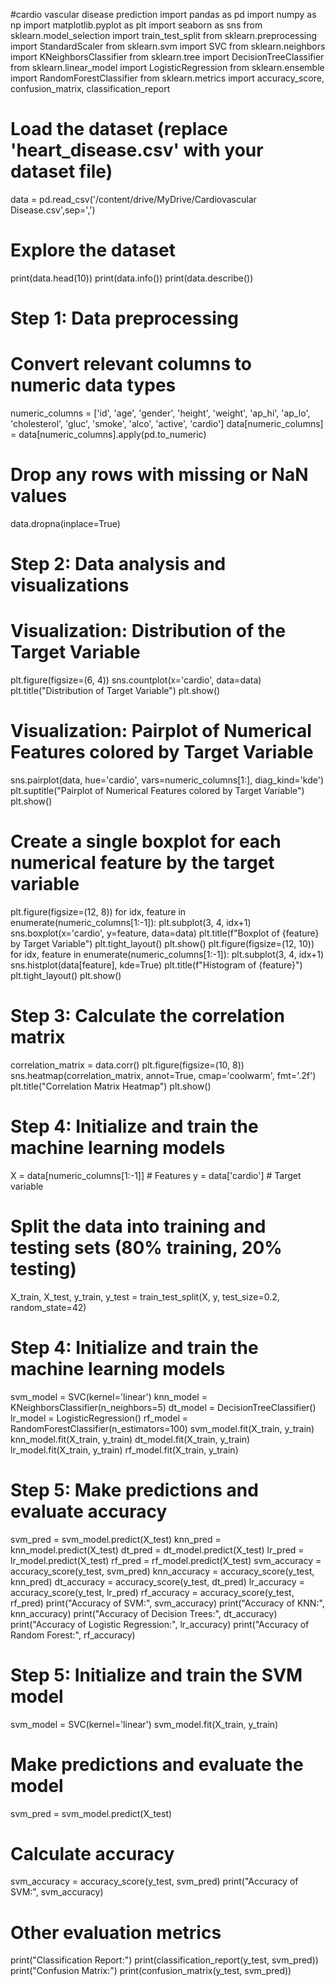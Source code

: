 #cardio vascular disease prediction
import pandas as pd
import numpy as np
import matplotlib.pyplot as plt
import seaborn as sns
from sklearn.model_selection import train_test_split
from sklearn.preprocessing import StandardScaler
from sklearn.svm import SVC
from sklearn.neighbors import KNeighborsClassifier
from sklearn.tree import DecisionTreeClassifier
from sklearn.linear_model import LogisticRegression
from sklearn.ensemble import RandomForestClassifier
from sklearn.metrics import accuracy_score, confusion_matrix, classification_report
# Load the dataset (replace 'heart_disease.csv' with your dataset file)
data = pd.read_csv('/content/drive/MyDrive/Cardiovascular Disease.csv',sep=',')
# Explore the dataset
print(data.head(10))
print(data.info())
print(data.describe())
# Step 1: Data preprocessing
# Convert relevant columns to numeric data types
numeric_columns = ['id', 'age', 'gender', 'height', 'weight', 'ap_hi', 'ap_lo',
'cholesterol', 'gluc', 'smoke', 'alco', 'active', 'cardio']
data[numeric_columns] = data[numeric_columns].apply(pd.to_numeric)
# Drop any rows with missing or NaN values
data.dropna(inplace=True)
# Step 2: Data analysis and visualizations
# Visualization: Distribution of the Target Variable
plt.figure(figsize=(6, 4))
sns.countplot(x='cardio', data=data)
plt.title("Distribution of Target Variable")
plt.show()
# Visualization: Pairplot of Numerical Features colored by Target Variable
sns.pairplot(data, hue='cardio', vars=numeric_columns[1:], diag_kind='kde')
plt.suptitle("Pairplot of Numerical Features colored by Target Variable")
plt.show()
# Create a single boxplot for each numerical feature by the target variable
plt.figure(figsize=(12, 8))
for idx, feature in enumerate(numeric_columns[1:-1]):
 plt.subplot(3, 4, idx+1)
 sns.boxplot(x='cardio', y=feature, data=data)
 plt.title(f"Boxplot of {feature} by Target Variable")
plt.tight_layout()
plt.show()
plt.figure(figsize=(12, 10))
for idx, feature in enumerate(numeric_columns[1:-1]):
 plt.subplot(3, 4, idx+1)
 sns.histplot(data[feature], kde=True)
 plt.title(f"Histogram of {feature}")
plt.tight_layout()
plt.show()
# Step 3: Calculate the correlation matrix
correlation_matrix = data.corr()
plt.figure(figsize=(10, 8))
sns.heatmap(correlation_matrix, annot=True, cmap='coolwarm', fmt='.2f')
plt.title("Correlation Matrix Heatmap")
plt.show()
# Step 4: Initialize and train the machine learning models
X = data[numeric_columns[1:-1]] # Features
y = data['cardio'] # Target variable
# Split the data into training and testing sets (80% training, 20% testing)
X_train, X_test, y_train, y_test = train_test_split(X, y, test_size=0.2,
random_state=42)
# Step 4: Initialize and train the machine learning models
svm_model = SVC(kernel='linear')
knn_model = KNeighborsClassifier(n_neighbors=5)
dt_model = DecisionTreeClassifier()
lr_model = LogisticRegression()
rf_model = RandomForestClassifier(n_estimators=100)
svm_model.fit(X_train, y_train)
knn_model.fit(X_train, y_train)
dt_model.fit(X_train, y_train)
lr_model.fit(X_train, y_train)
rf_model.fit(X_train, y_train)
# Step 5: Make predictions and evaluate accuracy
svm_pred = svm_model.predict(X_test)
knn_pred = knn_model.predict(X_test)
dt_pred = dt_model.predict(X_test)
lr_pred = lr_model.predict(X_test)
rf_pred = rf_model.predict(X_test)
svm_accuracy = accuracy_score(y_test, svm_pred)
knn_accuracy = accuracy_score(y_test, knn_pred)
dt_accuracy = accuracy_score(y_test, dt_pred)
lr_accuracy = accuracy_score(y_test, lr_pred)
rf_accuracy = accuracy_score(y_test, rf_pred)
print("Accuracy of SVM:", svm_accuracy)
print("Accuracy of KNN:", knn_accuracy)
print("Accuracy of Decision Trees:", dt_accuracy)
print("Accuracy of Logistic Regression:", lr_accuracy)
print("Accuracy of Random Forest:", rf_accuracy)
# Step 5: Initialize and train the SVM model
svm_model = SVC(kernel='linear')
svm_model.fit(X_train, y_train)
# Make predictions and evaluate the model
svm_pred = svm_model.predict(X_test)
# Calculate accuracy
svm_accuracy = accuracy_score(y_test, svm_pred)
print("Accuracy of SVM:", svm_accuracy)
# Other evaluation metrics
print("Classification Report:")
print(classification_report(y_test, svm_pred))
print("Confusion Matrix:")
print(confusion_matrix(y_test, svm_pred))
